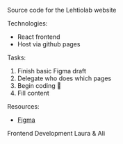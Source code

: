 Source code for the Lehtiolab website

Technologies:
- React frontend
- Host via github pages

Tasks:
1. Finish basic Figma draft
2. Delegate who does which pages
3. Begin coding :construction_worker:
4. Fill content

Resources:
- [Figma](https://www.figma.com/file/s26sBAERTAVDBJ8MRHJeSZ/lehtiolab_website?type=design&node-id=0%3A1&mode=design&t=rGR8KIwuXbuqXXG0-1)

Frontend Development Laura & Ali
